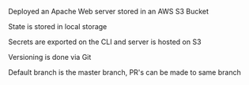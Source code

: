 Deployed an Apache Web server stored in an AWS S3 Bucket

State is stored in local storage

Secrets are exported on the CLI and server is hosted on S3

Versioning is done via Git

Default branch is the master branch, PR's can be made to same branch
